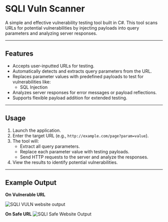 # SQLI Vuln Scanner

A simple and effective vulnerability testing tool built in C#. This tool scans URLs for potential vulnerabilities by injecting payloads into query parameters and analyzing server responses.

---

## **Features**  
- Accepts user-inputted URLs for testing.  
- Automatically detects and extracts query parameters from the URL.  
- Replaces parameter values with predefined payloads to test for vulnerabilities like:  
  - SQL Injection  
- Analyzes server responses for error messages or payload reflections.  
- Supports flexible payload addition for extended testing.

---

## **Usage**  

1. Launch the application.  
2. Enter the target URL (e.g., `http://example.com/page?param=value`).  
3. The tool will:  
   - Extract all query parameters.  
   - Replace each parameter value with testing payloads.  
   - Send HTTP requests to the server and analyze the responses.  
4. View the results to identify potential vulnerabilities.

---

## **Example Output**  
**On Vulnerable URL**

![SQLI VULN website output](https://github.com/user-attachments/assets/14d3de28-d948-4f4d-a5d9-969128cc24f5)

**On Safe URL**
![SQLI Safe Website Output](https://github.com/user-attachments/assets/f7c24536-b8d3-4b7b-a8cb-287a0117e90a)
